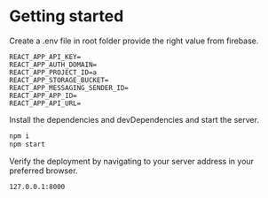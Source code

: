 # Getting started

Create a .env file in root folder provide the right value from firebase.
```
REACT_APP_API_KEY=
REACT_APP_AUTH_DOMAIN=
REACT_APP_PROJECT_ID=a
REACT_APP_STORAGE_BUCKET=
REACT_APP_MESSAGING_SENDER_ID=
REACT_APP_APP_ID=
REACT_APP_API_URL=
```

Install the dependencies and devDependencies and start the server.

```sh
npm i
npm start
```

Verify the deployment by navigating to your server address in
your preferred browser.

```sh
127.0.0.1:8000
```
